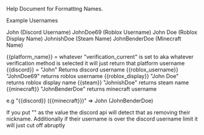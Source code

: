 Help Document for Formatting Names.


Example Usernames

John (Discord Username)
JohnDoe69 (Roblox Username)
John Doe (Roblox Display Name)
JohnishDoe (Steam Name)
JohnBenderDoe (Minecraft Name)

{{platform_name}} = whatever "verification_current" is set to aka whatever verification method is selected it will just return that platform username
{{discord}} = "John" Returns discord username
{{roblox_username}} "JohnDoe69" returns roblox username
{{roblox_display}} "John Doe" returns roblox display name
{{steam}} "JohnishDoe" returns steam name
{{minecraft}} "JohnBenderDoe" returns minecraft username

e.g 
"{{discord}} ({{minecraft}})" => John (JohnBenderDoe)

If you put "" as the value the discord api will detect that as removing their nickname.
Additionally if their username is over the discord username limit it will just cut off abruptly 